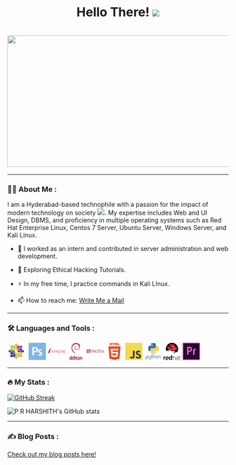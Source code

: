 <!--
**prharshith/prharshith** is a ✨ _special_ ✨ repository because its `README.md` (this file) appears on your GitHub profile.

Here are some ideas to get you started:

- 🔭 I’m currently working on ...
- 🌱 I’m currently learning ...
- 👯 I’m looking to collaborate on ...
- 🤔 I’m looking for help with ...
- 💬 Ask me about ...
- 📫 How to reach me: ...
- 😄 Pronouns: ...
- ⚡ Fun fact: ...
-->
<h1 align="center">
  Hello There!
  <img src="https://media.giphy.com/media/hvRJCLFzcasrR4ia7z/giphy.gif" width="30px"/>
</h1>

<!--<div id="header" align="center">
  <img src="https://media.giphy.com/media/qgQUggAC3Pfv687qPC/giphy.gif" width="200"/>
</div>

<div id="badges" align="center">
  <a href="https://www.linkedin.com/in/prharshith">
    <img src="https://img.shields.io/badge/LinkedIn-blue?style=for-the-badge&logo=linkedin&logoColor=white" alt="LinkedIn Badge"/>
  </a>
</div>-->

<img src="https://komarev.com/ghpvc/?username=prharshith&style=flat-square&color=blue" alt="" align="center"/>

<div align="center">
  <img src="https://media.giphy.com/media/2sbLlG7XNuzzeVKvw0/giphy.gif" width="600" height="300"/>
</div>

---

### :man_technologist: About Me :
I am a Hyderabad-based technophile with a passion for the impact of modern technology on society  <img src="https://media.giphy.com/media/WUlplcMpOCEmTGBtBW/giphy.gif" width="30">. My expertise includes Web and UI Design, DBMS, and proficiency in multiple operating systems such as Red Hat Enterprise Linux, Centos 7 Server, Ubuntu Server, Windows Server, and Kali Linux.
- :telescope: I worked as an intern and contributed in server administration and web development.

- :seedling: Exploring Ethical Hacking Tutorials.

- :zap: In my free time, I practice commands in Kali LInux.

- :mailbox: How to reach me: <a href="mailto:hello@prharshith.tk">Write Me a Mail</a>

---

### :hammer_and_wrench: Languages and Tools :

<div>
<img src="https://github.com/devicons/devicon/blob/master/icons/centos/centos-original.svg" title="CentOS" alt="CentOS SVG" width="40" height="40"/>&nbsp;
  
<img src="https://github.com/devicons/devicon/blob/master/icons/photoshop/photoshop-plain.svg" title="Photoshop" alt="Photoshop SVG" width="40" height="40"/>

  <img src="https://github.com/devicons/devicon/blob/master/icons/apache/apache-original-wordmark.svg" title="Aache" alt="Apache SVG" width="40" height="40"/>
  
  <img src="https://github.com/devicons/devicon/blob/master/icons/debian/debian-plain-wordmark.svg" title="Debian" alt="Debian SVG" width="40" height="40"/>
  
  <img src="https://github.com/devicons/devicon/blob/master/icons/filezilla/filezilla-plain-wordmark.svg" title="Filezilla" alt="Filezilla SVG" width="40" height="40"/>
  
  <img src="https://github.com/devicons/devicon/blob/master/icons/html5/html5-plain-wordmark.svg" title="HTML5" alt="HTML5 SVG" width="40" height="40"/>
  
  <img src="https://github.com/devicons/devicon/blob/master/icons/javascript/javascript-original.svg" title="JavaScript" alt="JavaScript SVG" width="40" height="40"/>
  
  <img src="https://github.com/devicons/devicon/blob/master/icons/python/python-original-wordmark.svg" title="Python" alt="Python SVG" width="40" height="40"/>
  
  <img src="https://github.com/devicons/devicon/blob/master/icons/redhat/redhat-original-wordmark.svg" title="Redhat" alt="Redhat SVG" width="40" height="40"/>
  
  <img src="https://github.com/devicons/devicon/blob/master/icons/premierepro/premierepro-original.svg" title="Premiere Pro" alt="Premiere Pro SVG" width="40" height="40"/>
  
</div>

---

### :fire: My Stats :
[![GitHub Streak](https://github-readme-streak-stats.herokuapp.com?user=prharshith&theme=highcontrast&border_radius=4&date_format=j%20M%5B%20Y%5D)](https://git.io/streak-stats)

![P R HARSHITH's GitHub stats](https://github-readme-stats.vercel.app/api?username=prharshith&show_icons=true&theme=dark)

---

### :writing_hand: Blog Posts :
<a href="https://blog.prharshith.tk"> Check out my blog posts here! </a>
